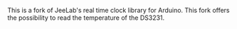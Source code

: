 This is a fork of JeeLab's real time clock library for Arduino.
This fork offers the possibility to read the temperature of the DS3231.

